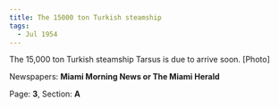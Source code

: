 ```yaml
---  
title: The 15000 ton Turkish steamship  
tags:  
  - Jul 1954  
---  
```

  
The 15,000 ton Turkish steamship Tarsus is due to arrive soon. [Photo]  
  
Newspapers: **Miami Morning News or The Miami Herald**  
  
Page: **3**, Section: **A** 
